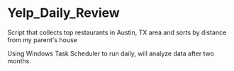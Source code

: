 # Yelp_Daily_Review
Script that collects top restaurants in Austin, TX area and sorts by distance from my parent's house

Using Windows Task Scheduler to run daily, will analyze data after two months. 
